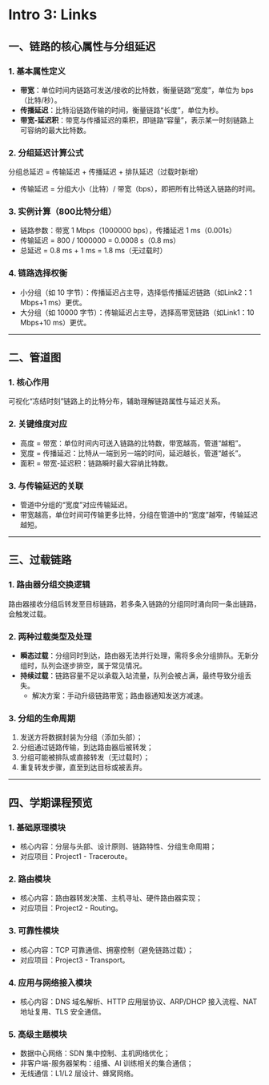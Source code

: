 

# Intro 3: Links

## 一、链路的核心属性与分组延迟

### 1. 基本属性定义

- **带宽**：单位时间内链路可发送/接收的比特数，衡量链路“宽度”，单位为 bps（比特/秒）。
- **传播延迟**：比特沿链路传输的时间，衡量链路“长度”，单位为秒。
- **带宽-延迟积**：带宽与传播延迟的乘积，即链路“容量”，表示某一时刻链路上可容纳的最大比特数。

### 2. 分组延迟计算公式

分组总延迟 = 传输延迟 + 传播延迟 + 排队延迟（过载时新增）
- 传输延迟 = 分组大小（比特）/ 带宽（bps），即把所有比特送入链路的时间。

### 3. 实例计算（800比特分组）
- 链路参数：带宽 1 Mbps（1000000 bps），传播延迟 1 ms（0.001s）
- 传输延迟 = 800 / 1000000 = 0.0008 s（0.8 ms）
- 总延迟 = 0.8 ms + 1 ms = 1.8 ms（无过载时）

### 4. 链路选择权衡
- 小分组（如 10 字节）：传播延迟占主导，选择低传播延迟链路（如Link2：1 Mbps+1 ms）更优。
- 大分组（如 10000 字节）：传输延迟占主导，选择高带宽链路（如Link1：10 Mbps+10 ms）更优。

---

## 二、管道图

### 1. 核心作用
可视化“冻结时刻”链路上的比特分布，辅助理解链路属性与延迟关系。

### 2. 关键维度对应
- 高度 = 带宽：单位时间内可送入链路的比特数，带宽越高，管道“越粗”。
- 宽度 = 传播延迟：比特从一端到另一端的时间，延迟越长，管道“越长”。
- 面积 = 带宽-延迟积：链路瞬时最大容纳比特数。

### 3. 与传输延迟的关联
- 管道中分组的“宽度”对应传输延迟。
- 带宽越高，单位时间可传输更多比特，分组在管道中的“宽度”越窄，传输延迟越短。

---

## 三、过载链路

### 1. 路由器分组交换逻辑
路由器接收分组后转发至目标链路，若多条入链路的分组同时涌向同一条出链路，会触发过载。

### 2. 两种过载类型及处理
- **瞬态过载**：分组同时到达，路由器无法并行处理，需将多余分组排队。无新分组时，队列会逐步排空，属于常见情况。
- **持续过载**：链路容量不足以承载入站流量，队列会被占满，最终导致分组丢失。
  - 解决方案：手动升级链路带宽；路由器通知发送方减速。

### 3. 分组的生命周期
1. 发送方将数据封装为分组（添加头部）；
2. 分组通过链路传输，到达路由器后被转发；
3. 分组可能被排队或直接转发（无过载时）；
4. 重复转发步骤，直至到达目标或被丢弃。

---

## 四、学期课程预览

### 1. 基础原理模块

- 核心内容：分层与头部、设计原则、链路特性、分组生命周期；
- 对应项目：Project1 - Traceroute。

### 2. 路由模块

- 核心内容：路由器转发决策、主机寻址、硬件路由器实现；
- 对应项目：Project2 - Routing。

### 3. 可靠性模块

- 核心内容：TCP 可靠通信、拥塞控制（避免链路过载）；
- 对应项目：Project3 - Transport。

### 4. 应用与网络接入模块

- 核心内容：DNS 域名解析、HTTP 应用层协议、ARP/DHCP 接入流程、NAT 地址复用、TLS 安全通信。

### 5. 高级主题模块

- 数据中心网络：SDN 集中控制、主机网络优化；
- 非客户端-服务器架构：组播、AI 训练相关的集合通信；
- 无线通信：L1/L2 层设计、蜂窝网络。
